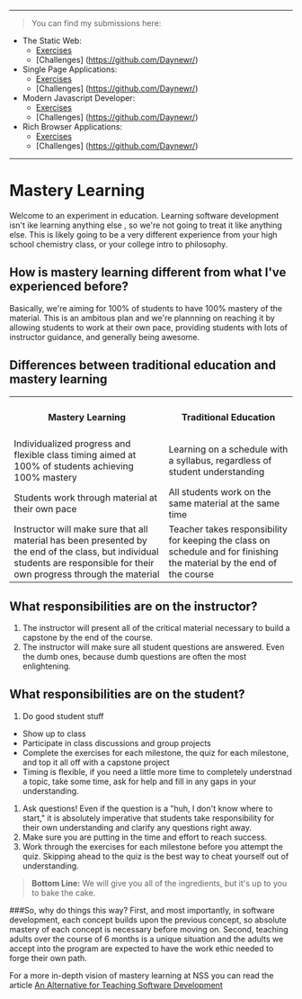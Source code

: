<hr>

>You can find my submissions here:
- The Static Web:
  - [Exercises](https://github.com/Daynewr/front-end-milestones/tree/master/2-the-static-web/exercises/submissions)
  - [Challenges] (https://github.com/Daynewr/)
- Single Page Applications:
  - [Exercises](https://github.com/Daynewr/front-end-milestones/tree/master/2-the-static-web/exercises/submissions)
  - [Challenges] (https://github.com/Daynewr/)
- Modern Javascript Developer:
  - [Exercises](https://github.com/Daynewr/front-end-milestones/tree/master/2-the-static-web/exercises/submissions)
  - [Challenges] (https://github.com/Daynewr/)
- Rich Browser Applications:
  - [Exercises](https://github.com/Daynewr/front-end-milestones/tree/master/2-the-static-web/exercises/submissions)
  - [Challenges] (https://github.com/Daynewr/)

<hr>

# Mastery Learning

Welcome to an experiment in education. Learning software development isn't ike learning anything else , so we're not going to treat it like anything else. This is likely going to be a very different experience from your high school chemistry class, or your college intro to philosophy.

## How is mastery learning different from what I've experienced before?
Basically, we're aiming for 100% of students to have 100% mastery of the material. This is an ambitous plan and we're plannning on reaching it by allowing students to work at their own pace, providing students with lots of instructor guidance, and generally being awesome.


## Differences between traditional education and mastery learning

<table>
<tr>
<th><h4>Mastery Learning</h4></th>
<th><h4>Traditional Education</h4></th>
</tr>
<tr>
  <td>
  Individualized progress and flexible class timing aimed at 100% of students achieving 100% mastery
  </td>
  <td>
  Learning on a schedule with a syllabus, regardless of student understanding
  </td>
</tr>

<tr>
  <td>
  Students work through material at their own pace
  </td>
  <td>
  All students work on the same material at the same time
  </td>
</tr>

<tr>
  <td>
  Instructor will make sure that all material has been  presented by the end of the class, but individual students are responsible for their own progress through the material
  </td>
  <td>
  Teacher takes responsibility for keeping the class on schedule and for finishing the material by the end of the course
  </td>
</tr>

</table>

## What responsibilities are on the instructor?
1. The instructor will present all of the critical material necessary to build a capstone by the end of the course.
1. The instructor will make sure all student questions are answered. Even the dumb ones, because dumb questions are often the most enlightening.


## What responsibilities are on the student?

1. Do good student stuff
  * Show up to class 
  * Participate in class discussions and group projects 
  * Complete the exercises for each  milestone, the quiz for each milestone, and top it all off with a capstone project 
  * Timing is flexible, if  you need a little more time to completely understnad a topic, take some time, ask for help and fill in any gaps in your understanding.
1. Ask questions! Even if the question is a "huh, I don't know where to start," it is absolutely imperative that students take responsibility for their own understanding and clarify any questions right away.
1. Make sure you are putting in the time and effort to reach success.
1. Work through the exercises for each milestone before you attempt the quiz. Skipping ahead to the quiz is the best way to cheat yourself out of understanding.

> **Bottom Line:** We will give you all of the ingredients, but it's up to you to bake the cake.

###So, why do things this way?
 First, and most importantly, in software development, each concept builds upon the previous concept, so absolute mastery of each concept is necessary before moving on. Second, teaching adults over the course of 6 months is a unique situation and the adults we accept into the program are expected to have the work ethic needed to forge their own path.

For a more in-depth vision of mastery learning at NSS you can read the article [An Alternative for Teaching Software Development](http://www.stevebrownlee.com/alternative-teaching-software-development/)
















